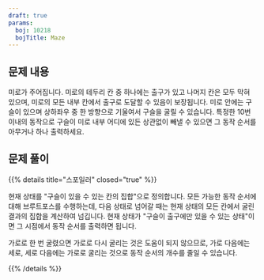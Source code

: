 ```yaml
---
draft: true
params:
  boj: 10218
  bojTitle: Maze
---
```


## 문제 내용

미로가 주어집니다. 미로의 테두리 칸 중 하나에는 출구가 있고 나머지 칸은 모두 막혀 있으며, 미로의 모든 내부 칸에서 출구로 도달할 수 있음이 보장됩니다.
미로 안에는 구슬이 있으며 상하좌우 중 한 방향으로 기울여서 구슬을 굴릴 수 있습니다. 특정한 10번 이내의 동작으로 구슬이 미로 내부 어디에 있든 상관없이 빼낼 수 있으면 그 동작 순서를 아무거나 하나 출력하세요.

## 문제 풀이

{{% details title="스포일러" closed="true" %}}

현재 상태를 "구슬이 있을 수 있는 칸의 집합"으로 정의합니다. 모든 가능한 동작 순서에 대해 브루트포스를 수행하는데, 다음 상태로 넘어갈 때는 현재 상태의 모든 칸에서 굴린 결과의 집합을 계산하여 넘깁니다.
현재 상태가 "구슬이 출구에만 있을 수 있는 상태"이면 그 시점에서 동작 순서를 출력하면 됩니다.

가로로 한 번 굴렸으면 가로로 다시 굴리는 것은 도움이 되지 않으므로, 가로 다음에는 세로, 세로 다음에는 가로로 굴리는 것으로 동작 순서의 개수를 줄일 수 있습니다.

{{% /details %}}
